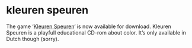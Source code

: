 <!--
  id: 223
  date: 2006-05-31T15:40:07
  modified: 2006-05-31T15:40:07
  slug: kleurenspeuren
  type: post
  excerpt: <p>The game &#8216;Kleuren Speuren&#8216; is now available for download. Kleuren Speuren is a playfull educational CD-rom about color. It&#8217;s only available in Dutch though (sorry).</p> 
  content: <p>The game &#8216;<a href="http://kleurenspeuren.shapers.nl/" target="_blank">Kleuren Speuren</a>&#8216; is now available for download. Kleuren Speuren is a playfull educational CD-rom about color. It&#8217;s only available in Dutch though (sorry).</p> 
  categories: Director,game
  tags: 
-->

# kleuren speuren

<p>The game &#8216;<a href="http://kleurenspeuren.shapers.nl/" target="_blank">Kleuren Speuren</a>&#8216; is now available for download. Kleuren Speuren is a playfull educational CD-rom about color. It&#8217;s only available in Dutch though (sorry).</p>

